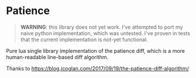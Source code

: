 # Patience

> **WARNING**: this library does not yet work. I've attempted to port my naive
> python implementation, which was untested. I've proven in tests that the
> current implementation is not-yet functional.

Pure lua single library implementation of the patience diff, which is a more
human-readable line-based diff algorithm.

Thanks to https://blog.jcoglan.com/2017/09/19/the-patience-diff-algorithm/
